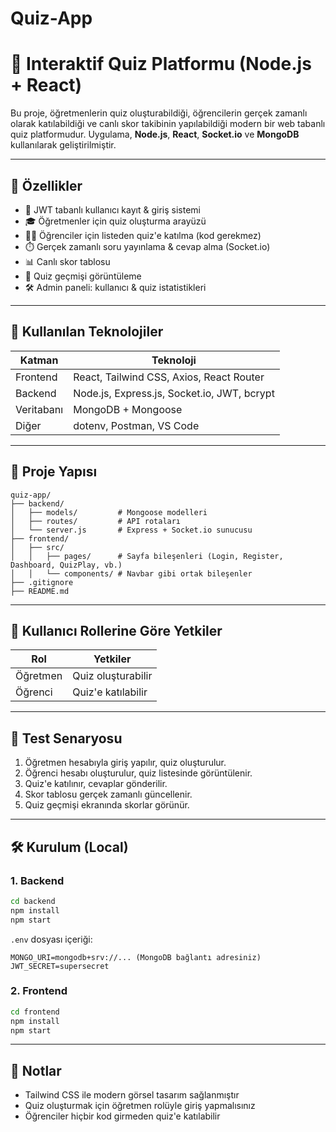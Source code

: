# Quiz-App

# 🧠 Interaktif Quiz Platformu (Node.js + React)

Bu proje, öğretmenlerin quiz oluşturabildiği, öğrencilerin gerçek zamanlı olarak katılabildiği ve canlı skor takibinin yapılabildiği modern bir web tabanlı quiz platformudur. Uygulama, **Node.js**, **React**, **Socket.io** ve **MongoDB** kullanılarak geliştirilmiştir.

---

## 🚀 Özellikler

- 👤 JWT tabanlı kullanıcı kayıt & giriş sistemi
- 🎓 Öğretmenler için quiz oluşturma arayüzü
- 🧑‍🎓 Öğrenciler için listeden quiz'e katılma (kod gerekmez)
- ⏱️ Gerçek zamanlı soru yayınlama & cevap alma (Socket.io)
- 📊 Canlı skor tablosu
- 📁 Quiz geçmişi görüntüleme
- 🛠️ Admin paneli: kullanıcı & quiz istatistikleri

---

## 🧱 Kullanılan Teknolojiler

| Katman | Teknoloji |
|--------|-----------|
| Frontend | React, Tailwind CSS, Axios, React Router |
| Backend  | Node.js, Express.js, Socket.io, JWT, bcrypt |
| Veritabanı | MongoDB + Mongoose |
| Diğer | dotenv, Postman, VS Code |

---

## 📁 Proje Yapısı

```
quiz-app/
├── backend/
│   ├── models/         # Mongoose modelleri
│   ├── routes/         # API rotaları
│   └── server.js       # Express + Socket.io sunucusu
├── frontend/
│   ├── src/
│   │   ├── pages/      # Sayfa bileşenleri (Login, Register, Dashboard, QuizPlay, vb.)
│   │   └── components/ # Navbar gibi ortak bileşenler
├── .gitignore
├── README.md
```

---

## 🔐 Kullanıcı Rollerine Göre Yetkiler

| Rol | Yetkiler |
|-----|----------|
| Öğretmen | Quiz oluşturabilir |
| Öğrenci | Quiz'e katılabilir |

---

## 🧪 Test Senaryosu

1. Öğretmen hesabıyla giriş yapılır, quiz oluşturulur.
2. Öğrenci hesabı oluşturulur, quiz listesinde görüntülenir.
3. Quiz'e katılınır, cevaplar gönderilir.
4. Skor tablosu gerçek zamanlı güncellenir.
5. Quiz geçmişi ekranında skorlar görünür.

---

## 🛠️ Kurulum (Local)

### 1. Backend

```bash
cd backend
npm install
npm start
```

`.env` dosyası içeriği:
```
MONGO_URI=mongodb+srv://... (MongoDB bağlantı adresiniz)
JWT_SECRET=supersecret
```

### 2. Frontend

```bash
cd frontend
npm install
npm start
```

---

## 📌 Notlar

- Tailwind CSS ile modern görsel tasarım sağlanmıştır
- Quiz oluşturmak için öğretmen rolüyle giriş yapmalısınız
- Öğrenciler hiçbir kod girmeden quiz'e katılabilir

